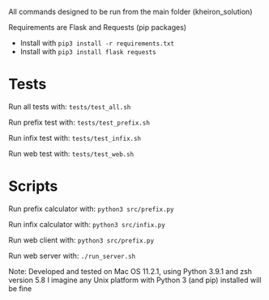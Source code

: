 All commands designed to be run from the main folder (kheiron_solution)

Requirements are Flask and Requests (pip packages)
- Install with `pip3 install -r requirements.txt`
- Install with `pip3 install flask requests`

# Tests

Run all tests with:
    `tests/test_all.sh`

Run prefix test with:
    `tests/test_prefix.sh`

Run infix test with:
    `tests/test_infix.sh`

Run web test with:
    `tests/test_web.sh`

# Scripts

Run prefix calculator with:
    `python3 src/prefix.py`

Run infix calculator with:
    `python3 src/infix.py`

Run web client with:
    `python3 src/prefix.py`

Run web server with:
    `./run_server.sh`

Note: Developed and tested on Mac OS 11.2.1, using Python 3.9.1 and zsh version 5.8
I imagine any Unix platform with Python 3 (and pip) installed will be fine